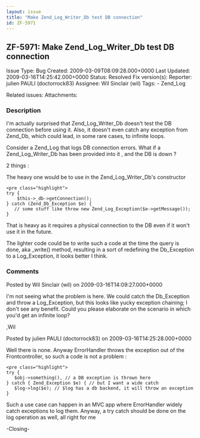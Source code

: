 ```yaml
---
layout: issue
title: "Make Zend_Log_Writer_Db test DB connection"
id: ZF-5971
---
```


ZF-5971: Make Zend\_Log\_Writer\_Db test DB connection
------------------------------------------------------

 Issue Type: Bug Created: 2009-03-09T08:09:28.000+0000 Last Updated: 2009-03-16T14:25:42.000+0000 Status: Resolved Fix version(s): 
 Reporter:  julien PAULI (doctorrock83)  Assignee:  Wil Sinclair (wil)  Tags: - Zend\_Log
 
 Related issues: 
 Attachments: 
### Description

I'm actually surprised that Zend\_Log\_Writer\_Db doesn't test the DB connection before using it. Also, it doesn't even catch any exception from Zend\_Db, which could lead, in some rare cases, to infinite loops.

Consider a Zend\_Log that logs DB connection errors. What if a Zend\_Log\_Writer\_Db has been provided into it , and the DB is down ?

2 things :

The heavy one would be to use in the Zend\_Log\_Writer\_Db's constructor

 
    <pre class="highlight">
    try {
        $this->_db->getConnection();
    } catch (Zend_Db_Exception $e) {
       // some stuff like throw new Zend_Log_Exception($e->getMessage());
    }


That is heavy as it requires a physical connection to the DB even if it won't use it in the future.

The lighter code could be to write such a code at the time the query is done, aka \_write() method, resulting in a sort of redefining the Db\_Exception to a Log\_Exception, it looks better I think.

 

 

### Comments

Posted by Wil Sinclair (wil) on 2009-03-16T14:09:27.000+0000

I'm not seeing what the problem is here. We could catch the Db\_Exception and throw a Log\_Exception, but this looks like yucky exception chaining; I don't see any benefit. Could you please elaborate on the scenario in which you'd get an infinite loop?

,Wil

 

 

Posted by julien PAULI (doctorrock83) on 2009-03-16T14:25:28.000+0000

Well there is none. Anyway ErrorHandler throws the exception out of the Frontcontroller, so such a code is not a problem :

 
    <pre class="highlight">
    try {
       $obj->something(), // a DB exception is thrown here
    } catch { Zend_Exception $e) { // but I want a wide catch
       $log->log($e); // $log has a db backend, it will throw an exception
    }


Such a use case can happen in an MVC app where ErrorHandler widely catch exceptions to log them. Anyway, a try catch should be done on the log operation as well, all right for me

-Closing-

 

 